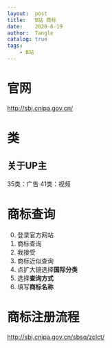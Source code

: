 ```yaml
---
layout:  post
title:   B站 商标
date:    2020-6-19
author:  Tangle
catalog: true
tags:
    - B站
---
```


# 官网

<http://sbj.cnipa.gov.cn/>

# 类

## 关于UP主

35类：广告
41类：视频

# 商标查询

0. 登录官方网站
0. 商标查询
0. 我接受
0. 商标近似查询
0. 点扩大镜选择**国际分类**
0. 选择**查询方式**
0. 填写**商标名称**

# 商标注册流程

http://sbj.cnipa.gov.cn/sbsq/zclct/
